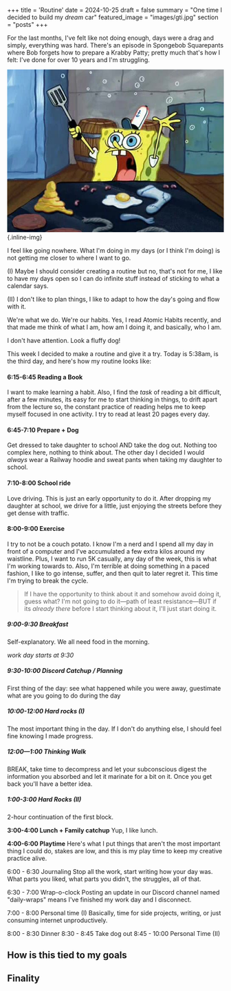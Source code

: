 +++
title = 'Routine'
date = 2024-10-25
draft = false
summary = "One time I decided to build my _dream_ car"
featured_image = "images/gti.jpg"
section = "posts"
+++

<p class="large">For the last months, I've felt like not doing enough, days were a drag and simply, everything was hard. There's an episode in Spongebob Squarepants where Bob forgets how to prepare a Krabby Patty; pretty much that's how I felt: I've done for over 10 years and I'm struggling.</p>

![image alt test](images/spongebob.png)
{.inline-img}

I feel like going nowhere. What I'm doing in my days (or I think I'm doing) is not getting me closer to where I want to go.

(I) Maybe I should consider creating a routine but no, that's not for me, I like to have my days open so I can do infinite stuff instead of sticking to what a calendar says.

(II) I don't like to plan things, I like to adapt to how the day's going and flow with it.

We're what we do. We're our habits. Yes, I read Atomic Habits recently, and that made me think of what I am, how am I doing it, and basically, who I am.

I don't have attention. Look a fluffy dog!

This week I decided to make a routine and give it a try. Today is 5:38am, is the third day, and here's how my routine looks like:

#### 6:15-6:45 Reading a Book

I want to make learning a habit. Also, I find the _task_ of reading a bit difficult, after a few minutes, its easy for me to start thinking in things, to drift apart from the lecture so, the constant practice of reading helps me to keep myself focused in one activity. I try to read at least 20 pages every day.

#### 6:45-7:10 Prepare + Dog

Get dressed to take daughter to school AND take the dog out. Nothing too complex here, nothing to think about. The other day I decided I would _always_ wear a Railway hoodie and sweat pants when taking my daughter to school.

#### 7:10-8:00 School ride

Love driving. This is just an early opportunity to do it. After dropping my daughter at school, we drive for a little, just enjoying the streets before they get dense with traffic.

#### 8:00-9:00 Exercise

I try to not be a couch potato. I know I'm a nerd and I spend all my day in front of a computer and I've accumulated a few extra kilos around my waistline. Plus, I want to run 5K casually, any day of the week, this is what I'm working towards to.
Also, I'm terrible at doing something in a paced fashion, I like to go intense, suffer, and then quit to later regret it. This time I'm trying to break the cycle.

> If I have the opportunity to think about it and somehow avoid doing it, guess what? I'm not going to do it—path of least resistance—BUT if its _already there_ before I start thinking about it, I'll just start doing it.

##### 9:00-9:30 Breakfast

Self-explanatory. We all need food in the morning.

_work day starts at 9:30_

##### 9:30-10:00 Discord Catchup / Planning

First thing of the day: see what happened while you were away, guestimate what are you going to do during the day

##### 10:00-12:00 Hard rocks (I)

The most important thing in the day. If I don't do anything else, I should feel fine knowing I made progress.

##### 12:00—1:00 Thinking Walk

BREAK, take time to decompress and let your subconscious digest the information you absorbed and let it marinate for a bit on it. Once you get back you'll have a better idea.

##### 1:00-3:00 Hard Rocks (II)

2-hour continuation of the first block.

**3:00-4:00 Lunch + Family catchup**
Yup, I like lunch.

**4:00-6:00 Playtime**
Here's what I put things that aren't the most important thing I could do, stakes are low, and this is my play time to keep my creative practice alive.

6:00 - 6:30 Journaling
Stop all the work, start writing how your day was. What parts you liked, what parts you didn't, the struggles, all of that.

6:30 - 7:00 Wrap-o-clock
Posting an update in our Discord channel named "daily-wraps" means I've finished my work day and I disconnect.

7:00 - 8:00 Personal time (I)
Basically, time for side projects, writing, or just consuming internet unproductively.

8:00 - 8:30 Dinner
8:30 - 8:45 Take dog out
8:45 - 10:00 Personal Time (II)

## How is this tied to my goals

## Finality
